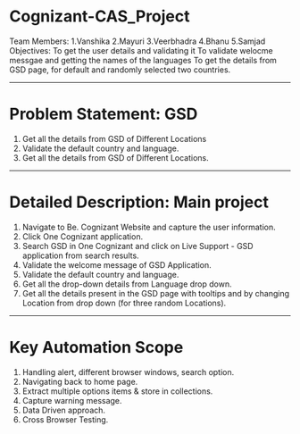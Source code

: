 # Cognizant-CAS_Project
Team Members: 1.Vanshika 2.Mayuri 3.Veerbhadra 4.Bhanu 5.Samjad
Objectives: To get the user details and validating it 
To validate welocme messgae and getting the names of the languages
To get the details from GSD page, for default and randomly selected two countries.
______________________________________________________________________
# Problem Statement: GSD
1. Get all the details from GSD of Different Locations
2. Validate the default country and language.
3. Get all the details from GSD of Different Locations.
______________________________________________________________________
# Detailed Description: Main project 
1. Navigate to Be. Cognizant Website and capture the user information.
2. Click One Cognizant application.
3. Search GSD in One Cognizant and click on Live Support - GSD application from search results.
4. Validate the welcome message of GSD Application.
5. Validate the default country and language.
6. Get all the drop-down details from Language drop down.
7. Get all the details present in the GSD page with tooltips and by changing Location from drop down (for three random Locations).
______________________________________________________________________
# Key Automation Scope 
1. Handling alert, different browser windows, search option.
2. Navigating back to home page.
3. Extract multiple options items & store in collections.
4. Capture warning message.
5. Data Driven approach.
6. Cross Browser Testing.
